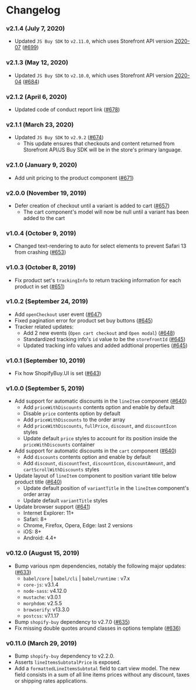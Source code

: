 # Changelog

### v2.1.4 (July 7, 2020)

- Updated `JS Buy SDK` to `v2.11.0`, which uses Storefront API version [2020-07](https://shopify.dev/concepts/about-apis/versioning/release-notes/2020-07) ([#699](https://github.com/Shopify/buy-button-js/pull/699))

### v2.1.3 (May 12, 2020)

- Updated `JS Buy SDK` to `v2.10.0`, which uses Storefront API version [2020-04](https://shopify.dev/concepts/about-apis/versioning/release-notes/2020-04) ([#684](https://github.com/Shopify/buy-button-js/pull/684))

### v2.1.2 (April 6, 2020)

- Updated code of conduct report link ([#678](https://github.com/Shopify/buy-button-js/pull/678))

### v2.1.1 (March 23, 2020)

- Updated `JS Buy SDK` to `v2.9.2` ([#674](https://github.com/Shopify/buy-button-js/pull/674))
  - This update ensures that checkouts and content returned from Storefront API/JS Buy SDK will be in the store's primary language.

### v2.1.0 (January 9, 2020)

- Add unit pricing to the product component ([#671](https://github.com/Shopify/buy-button-js/pull/671))

### v2.0.0 (November 19, 2019)

- Defer creation of checkout until a variant is added to cart ([#657](https://github.com/Shopify/buy-button-js/pull/657))
  - The cart component's model will now be null until a variant has been added to the cart

### v1.0.4 (October 9, 2019)

- Changed text-rendering to auto for select elements to prevent Safari 13 from crashing ([#653](https://github.com/Shopify/buy-button-js/pull/653))

### v1.0.3 (October 8, 2019)

- Fix product set's `trackingInfo` to return tracking information for each product in set ([#651](https://github.com/Shopify/buy-button-js/pull/651))

### v1.0.2 (September 24, 2019)

- Add `openCheckout` user event ([#647](https://github.com/Shopify/buy-button-js/pull/647))
- Fixed pagination error for product set buy buttons ([#645](https://github.com/Shopify/buy-button-js/pull/645))
- Tracker related updates:
  - Add 2 new events (`Open cart checkout` and `Open modal`) ([#648](https://github.com/Shopify/buy-button-js/pull/648))
  - Standardized tracking info's `id` value to be the `storefrontId` ([#645](https://github.com/Shopify/buy-button-js/pull/645))
  - Updated tracking info values and added addtional properties ([#645](https://github.com/Shopify/buy-button-js/pull/645))

### v1.0.1 (September 10, 2019)

- Fix how ShopifyBuy.UI is set ([#643](https://github.com/Shopify/buy-button-js/pull/643))

### v1.0.0 (September 5, 2019)

- Add support for automatic discounts in the `lineItem` component ([#640](https://github.com/Shopify/buy-button-js/pull/640))
  - Add `priceWithDiscounts` contents option and enable by default
  - Disable `price` contents option by default
  - Add `priceWithDiscounts` to the order array
  - Add `priceWithDiscounts`, `fullPrice`, `discount`, and `discountIcon` styles
  - Update default `price` styles to account for its position inside the `priceWithDiscounts` container
- Add support for automatic discounts in the `cart` component ([#640](https://github.com/Shopify/buy-button-js/pull/640))
  - Add `discounts` contents option and enable by default
  - Add `discount`, `discountText`, `discountIcon`, `discountAmount`, and `cartScrollWithDiscounts` styles
- Update layout of `lineItem` component to position variant title below product title ([#640](https://github.com/Shopify/buy-button-js/pull/640))
  - Update default position of `variantTitle` in the `lineItem` component's order array
  - Update default `variantTitle` styles
- Update browser support ([#641](https://github.com/Shopify/buy-button-js/pull/641))
  - Internet Explorer: 11+
  - Safari: 8+
  - Chrome, Firefox, Opera, Edge: last 2 versions
  - iOS: 8+
  - Android: 4.4+

### v0.12.0 (August 15, 2019)

- Bump various npm dependencies, notably the following major updates: ([#633](https://github.com/Shopify/buy-button-js/pull/633))
  - `babel/core` | `babel/cli` | `babel/runtime` : v7.x
  - `core-js`: v3.1.4
  - `node-sass`: v4.12.0
  - `mustache`: v3.0.1
  - `morphdom`: v2.5.5
  - `browserify`: v13.3.0
  - `postcss`: v7.1.17
- Bump `shopify-buy` dependency to v2.7.0 ([#635](https://github.com/Shopify/buy-button-js/pull/635))
- Fix missing double quotes around classes in options template ([#636](https://github.com/Shopify/buy-button-js/pull/636))

### v0.11.0 (March 29, 2019)

- Bump `shopify-buy` dependency to v2.2.0.
- Asserts `lineItemsSubtotalPrice` is exposed.
- Add a `formattedLineItemsSubtotal` field to cart view model. The new field consists in a sum of all line items prices without any discount, taxes or shipping rates applications.

